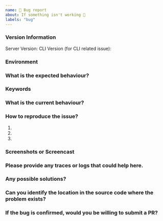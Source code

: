```yaml
---
name: 🐜 Bug report
about: If something isn't working 🔧
labels: "bug"
---
```


### Version Information

Server Version:
CLI Version (for CLI related issue):

### Environment

<!--Cloud/ OSS / EE -->

### What is the expected behaviour?

<!--
  Provide a clear description of what you want to happen.
-->

### Keywords

<!--
  What keywords did you use when trying to find an existing bug report?
  List them here so people in the future can find this one more easily.
-->

### What is the current behaviour?

<!--
  Provide a clear description of what is the current behaviour.
-->

### How to reproduce the issue?

1.
2.
3.

### Screenshots or Screencast

<!--
  Providing relevant Screenshots/ Screencasts would help us to debug the issue quickly.
-->

### Please provide any traces or logs that could help here.

<!-- Provide your answer here. -->

### Any possible solutions?

<!-- Provide your answer here. -->

### Can you identify the location in the source code where the problem exists?

<!-- Provide your answer here. -->

### If the bug is confirmed, would you be willing to submit a PR?

<!-- Provide your answer here. -->
